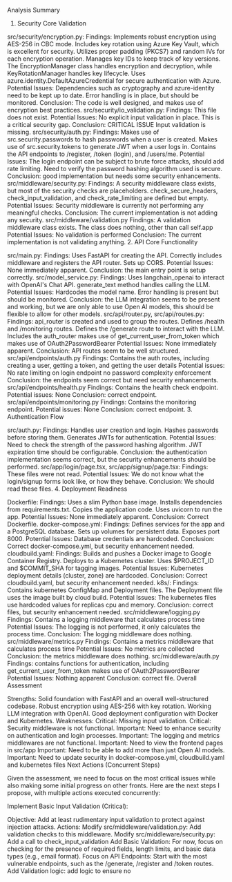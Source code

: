 
Analysis Summary

1. Security Core Validation

src/security/encryption.py:
Findings:
Implements robust encryption using AES-256 in CBC mode.
Includes key rotation using Azure Key Vault, which is excellent for security.
Utilizes proper padding (PKCS7) and random IVs for each encryption operation.
Manages key IDs to keep track of key versions.
The EncryptionManager class handles encryption and decryption, while KeyRotationManager handles key lifecycle.
Uses azure.identity.DefaultAzureCredential for secure authentication with Azure.
Potential Issues:
Dependencies such as cryptography and azure-identity need to be kept up to date.
Error handling is in place, but should be monitored.
Conclusion: The code is well designed, and makes use of encryption best practices.
src/security/io_validation.py:
Findings:
This file does not exist.
Potential Issues:
No explicit input validation in place. This is a critical security gap.
Conclusion: CRITICAL ISSUE Input validation is missing.
src/security/auth.py:
Findings:
Makes use of src.security.passwords to hash passwords when a user is created.
Makes use of src.security.tokens to generate JWT when a user logs in.
Contains the API endpoints to /register, /token (login), and /users/me.
Potential Issues:
The login endpoint can be subject to brute force attacks, should add rate limiting.
Need to verify the password hashing algorithm used is secure.
Conclusion: good implementation but needs some security enhancements.
src/middleware/security.py:
Findings:
A security middleware class exists, but most of the security checks are placeholders.
check_secure_headers, check_input_validation, and check_rate_limiting are defined but empty.
Potential Issues:
Security middleware is currently not performing any meaningful checks.
Conclusion: The current implementation is not adding any security.
src/middleware/validation.py
Findings:
A validation middleware class exists.
The class does nothing, other than call self.app
Potential Issues:
No validation is performed
Conclusion: The current implementation is not validating anything.
2. API Core Functionality

src/main.py:
Findings:
Uses FastAPI for creating the API.
Correctly includes middleware and registers the API router.
Sets up CORS.
Potential Issues:
None immediately apparent.
Conclusion: the main entry point is setup correctly.
src/model_service.py:
Findings:
Uses langchain_openai to interact with OpenAI's Chat API.
generate_text method handles calling the LLM.
Potential Issues:
Hardcodes the model name.
Error handling is present but should be monitored.
Conclusion: the LLM integration seems to be present and working, but we are only able to use Open AI models, this should be flexible to allow for other models.
src/api/router.py, src/api/routes.py:
Findings:
api_router is created and used to group the routes.
Defines /health and /monitoring routes.
Defines the /generate route to interact with the LLM.
Includes the auth_router
makes use of get_current_user_from_token which makes use of OAuth2PasswordBearer
Potential Issues:
None immediately apparent.
Conclusion: API routes seem to be well structured.
src/api/endpoints/auth.py
Findings:
Contains the auth routes, including creating a user, getting a token, and getting the user details
Potential issues:
No rate limiting on login endpoint
no password complexity enforcement
Conclusion: the endpoints seem correct but need security enhancements.
src/api/endpoints/health.py
Findings:
Contains the health check endpoint.
Potential issues:
None
Conclusion: correct endpoint.
src/api/endpoints/monitoring.py
Findings:
Contains the monitoring endpoint.
Potential issues:
None
Conclusion: correct endpoint.
3. Authentication Flow

src/auth.py:
Findings:
Handles user creation and login.
Hashes passwords before storing them.
Generates JWTs for authentication.
Potential Issues:
Need to check the strength of the password hashing algorithm.
JWT expiration time should be configurable.
Conclusion: the authentication implementation seems correct, but the security enhancements should be performed.
src/app/login/page.tsx, src/app/signup/page.tsx:
Findings:
These files were not read.
Potential Issues:
We do not know what the login/signup forms look like, or how they behave.
Conclusion: We should read these files.
4. Deployment Readiness

Dockerfile:
Findings:
Uses a slim Python base image.
Installs dependencies from requirements.txt.
Copies the application code.
Uses uvicorn to run the app.
Potential Issues:
None immediately apparent.
Conclusion: Correct Dockerfile.
docker-compose.yml:
Findings:
Defines services for the app and a PostgreSQL database.
Sets up volumes for persistent data.
Exposes port 8000.
Potential Issues:
Database credentials are hardcoded.
Conclusion: Correct docker-compose.yml, but security enhancement needed.
cloudbuild.yaml:
Findings:
Builds and pushes a Docker image to Google Container Registry.
Deploys to a Kubernetes cluster.
Uses $PROJECT_ID and $COMMIT_SHA for tagging images.
Potential Issues:
Kubernetes deployment details (cluster, zone) are hardcoded.
Conclusion: Correct cloudbuild.yaml, but security enhancement needed.
k8s/:
Findings:
Contains kubernetes ConfigMap and Deployment files.
The Deployment file uses the image built by cloud build.
Potential Issues:
The kubernetes files use hardcoded values for replicas cpu and memory.
Conclusion: correct files, but security enhancement needed.
src/middleware/logging.py
Findings:
Contains a logging middleware that calculates process time
Potential Issues:
The logging is not performed, it only calculates the process time.
Conclusion: The logging middleware does nothing.
src/middleware/metrics.py
Findings:
Contains a metrics middleware that calculates process time
Potential Issues:
No metrics are collected
Conclusion: the metrics middleware does nothing.
src/middleware/auth.py
Findings:
contains functions for authentication, including get_current_user_from_token
makes use of OAuth2PasswordBearer
Potential Issues:
Nothing apparent
Conclusion: correct file.
Overall Assessment

Strengths:
Solid foundation with FastAPI and an overall well-structured codebase.
Robust encryption using AES-256 with key rotation.
Working LLM integration with OpenAI.
Good deployment configuration with Docker and Kubernetes.
Weaknesses:
Critical: Missing input validation.
Critical: Security middleware is not functional.
Important: Need to enhance security on authentication and login processes.
Important: The logging and metrics middlewares are not functional.
Important: Need to view the frontend pages in src/app
Important: Need to be able to add more than just Open AI models.
Important: Need to update security in docker-compose.yml, cloudbuild.yaml and kubernetes files
Next Actions (Concurrent Steps)

Given the assessment, we need to focus on the most critical issues while also making some initial progress on other fronts. Here are the next steps I propose, with multiple actions executed concurrently:

Implement Basic Input Validation (Critical):

Objective: Add at least rudimentary input validation to protect against injection attacks.
Actions:
Modify src/middleware/validation.py: Add validation checks to this middleware.
Modify src/middleware/security.py: Add a call to check_input_validation
Add Basic Validation: For now, focus on checking for the presence of required fields, length limits, and basic data types (e.g., email format).
Focus on API Endpoints: Start with the most vulnerable endpoints, such as the /generate, /register and /token routes.
Add Validation logic: add logic to ensure no <script> tags are able to be submitted to the LLM.
Expected Output: A functional input validation middleware that prevents basic injection attacks.
Enable Security Middleware (Critical):

Objective: Make the SecurityMiddleware functional.
Actions:
Modify src/middleware/security.py:
Add code to check_secure_headers, to send important headers such as Strict-Transport-Security, Content-Security-Policy, X-Frame-Options and X-Content-Type-Options
Add code to check_rate_limiting to check for rate limiting.
Expected Output: A security middleware that adds secure headers and rate limiting.
Enhance Authentication Security (Important):

Objective: Add security enhancements to the authentication.
Actions:
Modify src/security/auth.py:
Add rate limiting to the /token endpoint.
add password complexity checks.
Check and confirm the password hashing algorithm used is strong.
Modify src/security/passwords: update to ensure a strong password hashing algorithm is being used.
Expected Output: Rate limiting and strong password policies.
Read frontend components (Important):

Objective: Examine the frontend components in src/app.
Actions:
Read the files src/app/login/page.tsx and src/app/signup/page.tsx.
Expected output: information about the frontend components.
Enable Logging and Metrics (Important):

Objective: Make the Logging and metrics middlewares functional
Actions:
Modify src/middleware/logging.py: Add code to ensure request and response data is logged, including status code, path, method, and processing time.
Modify src/middleware/metrics.py: add code to collect metrics.
Expected output: a working logging and metrics middleware
Read files for Security (Important)

Objective: read other files to get more information about the security configurations.
Actions:
read files src/security/privacy.py and src/utils/totp.ts
Expected output: more information about the security configuration.
